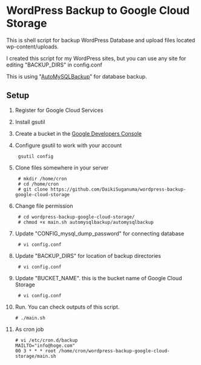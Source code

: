 WordPress Backup to Google Cloud Storage
========================================

This is shell script for backup WordPress Database and upload files located wp-content/uploads.

I created this script for my WordPress sites, but you can use any site for editing "BACKUP_DIRS" in config.conf

This is using "[AutoMySQLBackup](http://sourceforge.net/projects/automysqlbackup/)" for database backup.


Setup
-----
1. Register for Google Cloud Services
2. Install gsutil
3. Create a bucket in the [Google Developers Console](https://console.developers.google.com/)
4. Configure gsutil to work with your account

		gsutil config

5. Clone files somewhere in your server

		# mkdir /home/cron
		# cd /home/cron
		# git clone https://github.com/DaikiSuganuma/wordpress-backup-google-cloud-storage

6. Change file permission

		# cd wordpress-backup-google-cloud-storage/
		# chmod +x main.sh automysqlbackup/automysqlbackup

7. Update "CONFIG_mysql_dump_password" for connecting database

		# vi config.conf

8. Update "BACKUP_DIRS" for location of backup directories

		# vi config.conf

9. Update "BUCKET_NAME". this is the bucket name of Google Cloud Storage

		# vi config.conf

10. Run. You can check outputs of this script.

		# ./main.sh

11. As cron job

		# vi /etc/cron.d/backup
		MAILTO="info@hoge.com"
		00 3 * * * root /home/cron/wordpress-backup-google-cloud-storage/main.sh

